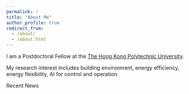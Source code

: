 ```yaml
---
permalink: /
title: "About Me"
author_profile: true
redirect_from: 
  - /about/
  - /about.html
---
```


I am a Postdoctoral Fellow at the [The Hong Kong Polytechnic University](https://www.polyu.edu.hk). 

My research interest includes building environment, energy efficiency, energy flexibility, AI for control and operation.

Recent News
